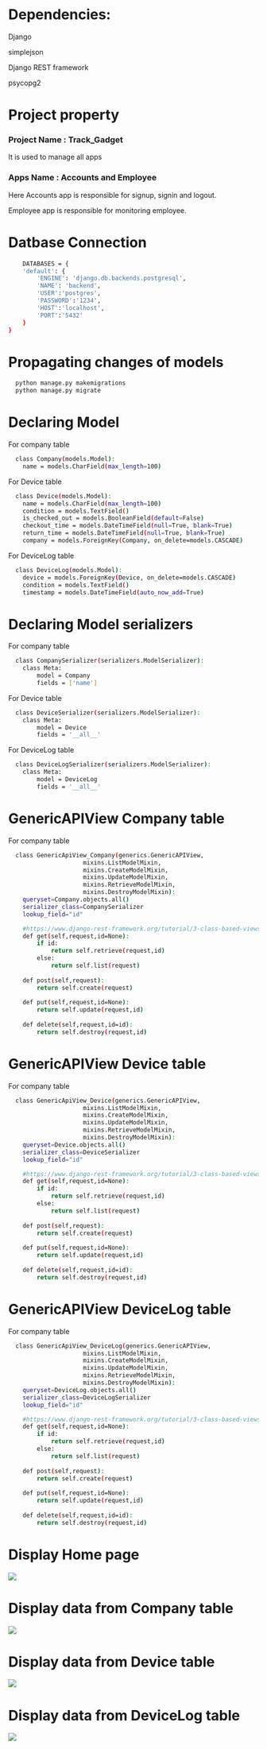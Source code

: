 
# Dependencies:

Django

simplejson

Django REST framework

psycopg2


# Project property
### Project Name : Track_Gadget 
It is used to manage all apps
### Apps Name : Accounts and Employee
Here Accounts app is responsible for signup, signin and logout.

Employee app is responsible for monitoring employee.

# Datbase Connection

```bash
    DATABASES = {
    'default': {
        'ENGINE': 'django.db.backends.postgresql',
        'NAME': 'backend',
        'USER':'postgres',
        'PASSWORD':'1234',
        'HOST':'localhost',
        'PORT':'5432'
    }
}
```

# Propagating changes of models

```bash
  python manage.py makemigrations
  python manage.py migrate 
```

# Declaring Model 

For company table
```bash
  class Company(models.Model):
    name = models.CharField(max_length=100)
```

For Device table
```bash
  class Device(models.Model):
    name = models.CharField(max_length=100)
    condition = models.TextField()
    is_checked_out = models.BooleanField(default=False)
    checkout_time = models.DateTimeField(null=True, blank=True)
    return_time = models.DateTimeField(null=True, blank=True)
    company = models.ForeignKey(Company, on_delete=models.CASCADE)
```

For DeviceLog table
```bash
  class DeviceLog(models.Model):
    device = models.ForeignKey(Device, on_delete=models.CASCADE)
    condition = models.TextField()
    timestamp = models.DateTimeField(auto_now_add=True)
```


# Declaring Model serializers

For company table
```bash
  class CompanySerializer(serializers.ModelSerializer):
    class Meta:
        model = Company
        fields = ['name']
```

For Device table
```bash
  class DeviceSerializer(serializers.ModelSerializer):
    class Meta:
        model = Device
        fields = '__all__'
```

For DeviceLog table
```bash
  class DeviceLogSerializer(serializers.ModelSerializer):
    class Meta:
        model = DeviceLog
        fields = '__all__'
```



# GenericAPIView Company table

For company table
```bash
  class GenericApiView_Company(generics.GenericAPIView, 
                     mixins.ListModelMixin,
                     mixins.CreateModelMixin,
                     mixins.UpdateModelMixin,
                     mixins.RetrieveModelMixin,
                     mixins.DestroyModelMixin):
    queryset=Company.objects.all()
    serializer_class=CompanySerializer
    lookup_field="id"

    #https://www.django-rest-framework.org/tutorial/3-class-based-views/
    def get(self,request,id=None):
        if id:
            return self.retrieve(request,id)
        else:
            return self.list(request)
        
    def post(self,request):
        return self.create(request)
    
    def put(self,request,id=None):
        return self.update(request,id)
    
    def delete(self,request,id=id):
        return self.destroy(request,id)
```


# GenericAPIView Device table

For company table
```bash
  class GenericApiView_Device(generics.GenericAPIView, 
                     mixins.ListModelMixin,
                     mixins.CreateModelMixin,
                     mixins.UpdateModelMixin,
                     mixins.RetrieveModelMixin,
                     mixins.DestroyModelMixin):
    queryset=Device.objects.all()
    serializer_class=DeviceSerializer
    lookup_field="id"

    #https://www.django-rest-framework.org/tutorial/3-class-based-views/
    def get(self,request,id=None):
        if id:
            return self.retrieve(request,id)
        else:
            return self.list(request)
        
    def post(self,request):
        return self.create(request)
    
    def put(self,request,id=None):
        return self.update(request,id)
    
    def delete(self,request,id=id):
        return self.destroy(request,id)
```

# GenericAPIView DeviceLog table

For company table
```bash
  class GenericApiView_DeviceLog(generics.GenericAPIView, 
                     mixins.ListModelMixin,
                     mixins.CreateModelMixin,
                     mixins.UpdateModelMixin,
                     mixins.RetrieveModelMixin,
                     mixins.DestroyModelMixin):
    queryset=DeviceLog.objects.all()
    serializer_class=DeviceLogSerializer
    lookup_field="id"

    #https://www.django-rest-framework.org/tutorial/3-class-based-views/
    def get(self,request,id=None):
        if id:
            return self.retrieve(request,id)
        else:
            return self.list(request)
        
    def post(self,request):
        return self.create(request)
    
    def put(self,request,id=None):
        return self.update(request,id)
    
    def delete(self,request,id=id):
        return self.destroy(request,id)
```


# Display Home page

![](screenshot/home.PNG)


# Display data from Company table

![](screenshot/company_api.PNG)


# Display data from Device table

![](screenshot/device_api.PNG)

# Display data from DeviceLog table

![](screenshot/deviceLog_api.PNG)


